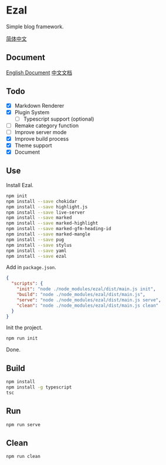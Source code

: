 # Ezal
Simple blog framework.

[简体中文](https://github.com/JonnyJong/ezal/blob/main/readme.zh.md)

## Document
[English Document](https://github.com/JonnyJong/ezal/blob/main/docs/english.md)
[中文文档](https://github.com/JonnyJong/ezal/blob/main/docs/chinese.md)

## Todo
- [x] Markdown Renderer
- [x] Plugin System
  - [ ] Typescript support (optional)
- [ ] Remake category function
- [ ] Improve server mode
- [x] Improve build process
- [x] Theme support
- [x] Document

## Use
Install Ezal.
```bash
npm init
npm install --save chokidar
npm install --save highlight.js
npm install --save live-server
npm install --save marked
npm install --save marked-highlight
npm install --save marked-gfm-heading-id
npm install --save marked-mangle
npm install --save pug
npm install --save stylus
npm install --save yaml
npm install --save ezal
```

Add in `package.json`.
```json package.json
{
  "scripts": {
    "init": "node ./node_modules/ezal/dist/main.js init",
    "build": "node ./node_modules/ezal/dist/main.js",
    "serve": "node ./node_modules/ezal/dist/main.js serve",
    "clean": "node ./node_modules/ezal/dist/main.js clean"
  }
}
```

Init the project.
```bash
npm run init
```

Done.

## Build
```bash
npm install
npm install -g typescript
tsc
```

## Run
```bash
npm run serve
```

## Clean
```bash
npm run clean
```
